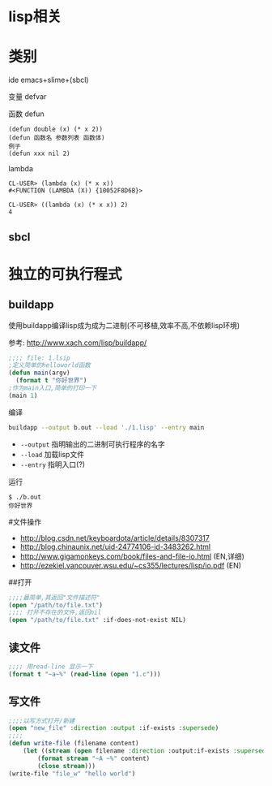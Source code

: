 # lisp相关

# 类别

ide emacs+slime+(sbcl)

变量 defvar

函数 defun

```
(defun double (x) (* x 2))
(defun 函数名 参数列表 函数体)
例子
(defun xxx nil 2)
```

lambda

```text
CL-USER> (lambda (x) (* x x))
#<FUNCTION (LAMBDA (X)) {10052F8D6B}> 

CL-USER> ((lambda (x) (* x x)) 2)
4    
```
## sbcl

# 独立的可执行程式

## buildapp
使用buildapp编译lisp成为成为二进制(不可移植,效率不高,不依赖lisp环境)

参考: http://www.xach.com/lisp/buildapp/

```cl
;;;; file: 1.lsip
;定义简单的helloworld函数
(defun main(argv)           
  (format t "你好世界")
;作为main入口,简单的打印一下
(main 1)
```

编译

```bash
buildapp --output b.out --load './1.lisp' --entry main
```
* `--output` 指明输出的二进制可执行程序的名字
* `--load` 加载lisp文件
* `--entry` 指明入口(?)

运行
```
$ ./b.out 
你好世界
```

#文件操作

* http://blog.csdn.net/keyboardota/article/details/8307317
* http://blog.chinaunix.net/uid-24774106-id-3483262.html
* http://www.gigamonkeys.com/book/files-and-file-io.html (EN,详细)
* http://ezekiel.vancouver.wsu.edu/~cs355/lectures/lisp/io.pdf (EN)

##打开
```cl
;;;;最简单,其返回"文件描述符"
(open "/path/to/file.txt")
;;;; 打开不存在的文件,返回nil
(open "/path/to/file.txt" :if-does-not-exist NIL)
```
## 读文件
```cl
;;;; 用read-line 显示一下
(format t "~a~%" (read-line (open "1.c")))
```
## 写文件
```cl
;;;;以写方式打开/新建
(open "new_file" :direction :output :if-exists :supersede)
;;;;
(defun write-file (filename content)
    (let ((stream (open filename :direction :output:if-exists :supersede)))
        (format stream "~A ~%" content)
        (close stream)))
(write-file "file_w" "hello world")
```